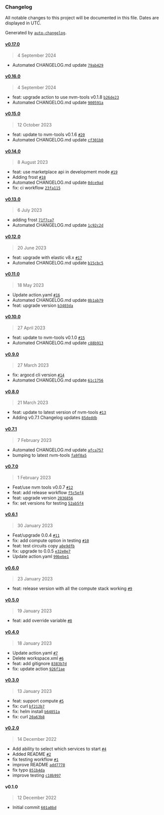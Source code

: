 ### Changelog

All notable changes to this project will be documented in this file. Dates are displayed in UTC.

Generated by [`auto-changelog`](https://github.com/CookPete/auto-changelog).

#### [v0.17.0](https://github.com/nevermined-io/nvm-tools-actions/compare/v0.16.0...v0.17.0)

> 4 September 2024

- Automated CHANGELOG.md update [`79ab429`](https://github.com/nevermined-io/nvm-tools-actions/commit/79ab429406590ed89a212d60f716dfb7cd180e84)

#### [v0.16.0](https://github.com/nevermined-io/nvm-tools-actions/compare/v0.15.0...v0.16.0)

> 4 September 2024

- feat: upgrade action to use nvm-tools v0.1.8 [`b26de23`](https://github.com/nevermined-io/nvm-tools-actions/commit/b26de23d350d3b0ad483f805efbc337e7d460578)
- Automated CHANGELOG.md update [`900591a`](https://github.com/nevermined-io/nvm-tools-actions/commit/900591a70871e34951cccc6740d24ef3bc83bf5c)

#### [v0.15.0](https://github.com/nevermined-io/nvm-tools-actions/compare/v0.14.0...v0.15.0)

> 12 October 2023

- feat: update to nvm-tools v0.1.6 [`#20`](https://github.com/nevermined-io/nvm-tools-actions/pull/20)
- Automated CHANGELOG.md update [`cf301b0`](https://github.com/nevermined-io/nvm-tools-actions/commit/cf301b02d7cbad54a4f81f810078b943ed17fbe9)

#### [v0.14.0](https://github.com/nevermined-io/nvm-tools-actions/compare/v0.13.0...v0.14.0)

> 8 August 2023

- feat: use marketplace api in development mode [`#19`](https://github.com/nevermined-io/nvm-tools-actions/pull/19)
- Adding frost [`#18`](https://github.com/nevermined-io/nvm-tools-actions/pull/18)
- Automated CHANGELOG.md update [`0dce9ad`](https://github.com/nevermined-io/nvm-tools-actions/commit/0dce9ad3ac2ac991f36e5e373883f705d2bbc1d5)
- fix: ci workflow [`23fa115`](https://github.com/nevermined-io/nvm-tools-actions/commit/23fa115ae67077dd87ddf8e9d59a33a7b1f9bb90)

#### [v0.13.0](https://github.com/nevermined-io/nvm-tools-actions/compare/v0.12.0...v0.13.0)

> 6 July 2023

- adding frost [`71f7ca7`](https://github.com/nevermined-io/nvm-tools-actions/commit/71f7ca799adf336c4039cd7b0286e19dd946cd7a)
- Automated CHANGELOG.md update [`1c92c2d`](https://github.com/nevermined-io/nvm-tools-actions/commit/1c92c2dd0ded1bc51a48e20055238724e5966605)

#### [v0.12.0](https://github.com/nevermined-io/nvm-tools-actions/compare/v0.11.0...v0.12.0)

> 20 June 2023

- feat: upgrade with elastic v8.x [`#17`](https://github.com/nevermined-io/nvm-tools-actions/pull/17)
- Automated CHANGELOG.md update [`b15cbc5`](https://github.com/nevermined-io/nvm-tools-actions/commit/b15cbc508a42e28645813c61a67b25a7e5180328)

#### [v0.11.0](https://github.com/nevermined-io/nvm-tools-actions/compare/v0.10.0...v0.11.0)

> 18 May 2023

- Update action.yaml [`#16`](https://github.com/nevermined-io/nvm-tools-actions/pull/16)
- Automated CHANGELOG.md update [`0b1ab79`](https://github.com/nevermined-io/nvm-tools-actions/commit/0b1ab7969d8e030326c762a44279f327da9bf7d3)
- feat: upgrade version [`b3403da`](https://github.com/nevermined-io/nvm-tools-actions/commit/b3403da75ecedc432c005e7e37241102f9b60101)

#### [v0.10.0](https://github.com/nevermined-io/nvm-tools-actions/compare/v0.9.0...v0.10.0)

> 27 April 2023

- feat: update to nvm-tools v0.1.0 [`#15`](https://github.com/nevermined-io/nvm-tools-actions/pull/15)
- Automated CHANGELOG.md update [`c88b913`](https://github.com/nevermined-io/nvm-tools-actions/commit/c88b913ec97ce4e0ae815a323be631464ab7fcc3)

#### [v0.9.0](https://github.com/nevermined-io/nvm-tools-actions/compare/v0.8.0...v0.9.0)

> 27 March 2023

- fix: argocd cli version [`#14`](https://github.com/nevermined-io/nvm-tools-actions/pull/14)
- Automated CHANGELOG.md update [`61c1756`](https://github.com/nevermined-io/nvm-tools-actions/commit/61c175602521aba33d74d1897e9efb7c1698a933)

#### [v0.8.0](https://github.com/nevermined-io/nvm-tools-actions/compare/v0.7.1...v0.8.0)

> 21 March 2023

- feat: update to latest version of nvm-tools [`#13`](https://github.com/nevermined-io/nvm-tools-actions/pull/13)
- Adding v0.7.1 Changelog updates [`85deddb`](https://github.com/nevermined-io/nvm-tools-actions/commit/85deddb3a32c6afb9be73e706d78c2329858973b)

#### [v0.7.1](https://github.com/nevermined-io/nvm-tools-actions/compare/v0.7.0...v0.7.1)

> 7 February 2023

- Automated CHANGELOG.md update [`afca757`](https://github.com/nevermined-io/nvm-tools-actions/commit/afca757b38b733bf692e50752c15a12cc52c9780)
- bumping to latest nvm-tools [`fa9f0a5`](https://github.com/nevermined-io/nvm-tools-actions/commit/fa9f0a57f796ac80e5d7d9513bdafcb029568d0b)

#### [v0.7.0](https://github.com/nevermined-io/nvm-tools-actions/compare/v0.6.1...v0.7.0)

> 1 February 2023

- Feat/use nvm tools v0.0.7 [`#12`](https://github.com/nevermined-io/nvm-tools-actions/pull/12)
- feat: add release workflow [`f5c5ef4`](https://github.com/nevermined-io/nvm-tools-actions/commit/f5c5ef47090d341283b36826102874d4d4a83f1e)
- feat: upgrade version [`2036856`](https://github.com/nevermined-io/nvm-tools-actions/commit/203685634d7bf9836bebee51401b62826ace9d71)
- fix: set versions for testing [`52ab5f4`](https://github.com/nevermined-io/nvm-tools-actions/commit/52ab5f4084a7898aa2247703c1ae058bc0c69aa0)

#### [v0.6.1](https://github.com/nevermined-io/nvm-tools-actions/compare/v0.6.0...v0.6.1)

> 30 January 2023

- Feat/upgrade 0.0.4 [`#11`](https://github.com/nevermined-io/nvm-tools-actions/pull/11)
- fix: add compute option in testing [`#10`](https://github.com/nevermined-io/nvm-tools-actions/pull/10)
- feat: test circuits copy [`a0e9dfb`](https://github.com/nevermined-io/nvm-tools-actions/commit/a0e9dfbee7e306e546c3e75e62d39b4b1dac0a7b)
- fix: upgrade to 0.0.5 [`e32e0e7`](https://github.com/nevermined-io/nvm-tools-actions/commit/e32e0e72ccdafc911de313d86b3f41dc206090b0)
- Update action.yaml [`99bebe1`](https://github.com/nevermined-io/nvm-tools-actions/commit/99bebe18c4fbe3dddfcd55d42b94961aa0ef5a63)

#### [v0.6.0](https://github.com/nevermined-io/nvm-tools-actions/compare/v0.5.0...v0.6.0)

> 23 January 2023

- feat: release version with all the compute stack working [`#9`](https://github.com/nevermined-io/nvm-tools-actions/pull/9)

#### [v0.5.0](https://github.com/nevermined-io/nvm-tools-actions/compare/v0.4.0...v0.5.0)

> 19 January 2023

- feat: add override variable [`#8`](https://github.com/nevermined-io/nvm-tools-actions/pull/8)

#### [v0.4.0](https://github.com/nevermined-io/nvm-tools-actions/compare/v0.3.0...v0.4.0)

> 18 January 2023

- Update action.yaml [`#7`](https://github.com/nevermined-io/nvm-tools-actions/pull/7)
- Delete workspace.xml [`#6`](https://github.com/nevermined-io/nvm-tools-actions/pull/6)
- feat: add gitignore [`8383b7d`](https://github.com/nevermined-io/nvm-tools-actions/commit/8383b7d031a99c192f792c32389fbaa9655c04ff)
- fix: update action [`926f1ae`](https://github.com/nevermined-io/nvm-tools-actions/commit/926f1ae7fd700825cd733a1a6b6dc4576bdda94c)

#### [v0.3.0](https://github.com/nevermined-io/nvm-tools-actions/compare/v0.2.0...v0.3.0)

> 13 January 2023

- feat: support compute [`#5`](https://github.com/nevermined-io/nvm-tools-actions/pull/5)
- fix: curl [`bf212b7`](https://github.com/nevermined-io/nvm-tools-actions/commit/bf212b777049cb33c049a084fc62674eb3a218f6)
- fix: helm install [`b64851a`](https://github.com/nevermined-io/nvm-tools-actions/commit/b64851aa5525ded8102caa9f50b34ad6cd80c763)
- fix: curl [`20a63b8`](https://github.com/nevermined-io/nvm-tools-actions/commit/20a63b835749f14868aee8ea0b9b7ed6ee8121f9)

#### [v0.2.0](https://github.com/nevermined-io/nvm-tools-actions/compare/v0.1.0...v0.2.0)

> 14 December 2022

- Add ability to select which services to start [`#4`](https://github.com/nevermined-io/nvm-tools-actions/pull/4)
- Added README [`#2`](https://github.com/nevermined-io/nvm-tools-actions/pull/2)
- fix testing workflow [`#1`](https://github.com/nevermined-io/nvm-tools-actions/pull/1)
- improve README [`add7778`](https://github.com/nevermined-io/nvm-tools-actions/commit/add77788e0106b5b4167a114de74ab5cad832a81)
- fix typo [`851b4da`](https://github.com/nevermined-io/nvm-tools-actions/commit/851b4da6362f0684f35b76edb213d503b7051260)
- improve testing [`c10b997`](https://github.com/nevermined-io/nvm-tools-actions/commit/c10b9971bf1778dca852daf82549ded2fe78e6ab)

#### v0.1.0

> 12 December 2022

- Initial commit [`601a0bd`](https://github.com/nevermined-io/nvm-tools-actions/commit/601a0bdc526e67df756408be672e3835d12d9dee)
